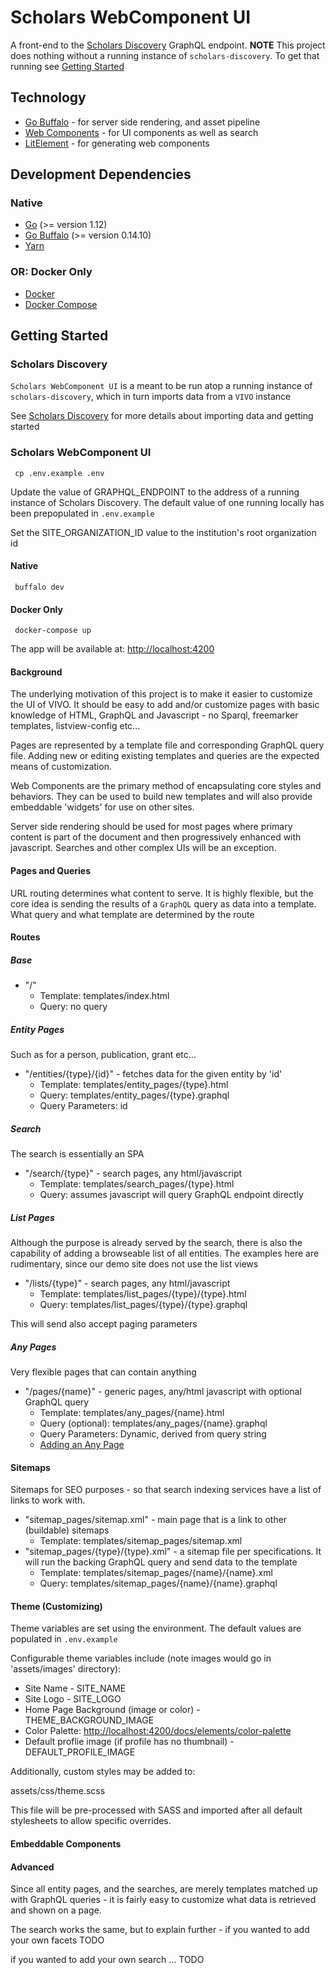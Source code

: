 # Scholars WebComponent UI

A front-end to the [Scholars Discovery](https://github.com/vivo-community/scholars-discovery) GraphQL endpoint.  **NOTE** This project does nothing without a running instance of `scholars-discovery`.  To get that running see [Getting Started](#getting-started)

## Technology
* [Go Buffalo](http://gobuffalo.io) - for server side rendering, and asset pipeline
* [Web Components](https://www.webcomponents.org/specs/) - for UI components as well as search 
* [LitElement](https://lit-element.polymer-project.org/) - for generating web components

## Development Dependencies

### Native
* [Go](https://golang.org/) (>= version 1.12)
* [Go Buffalo](http://gobuffalo.io) (>= version 0.14.10)
* [Yarn](https://yarnpkg.com)

### OR: Docker Only
* [Docker](https://www.docker.com/)
* [Docker Compose](https://docs.docker.com/compose/)

## Getting Started

### Scholars Discovery

`Scholars WebComponent UI` is a meant to be run atop a running instance of `scholars-discovery`, which in turn imports data from a `VIVO` instance

See [Scholars Discovery](https://github.com/vivo-community/scholars-discovery) for more details about importing data and getting started

### Scholars WebComponent UI
     cp .env.example .env

Update the value of GRAPHQL_ENDPOINT to the address of a running instance of Scholars Discovery. The default
value of one running locally has been prepopulated in `.env.example`

Set the SITE_ORGANIZATION_ID value to the institution's root organization id 

#### Native
     buffalo dev

#### Docker Only
     docker-compose up

The app will be available at: [http://localhost:4200](http://localhost:4200)

#### Background

The underlying motivation of this project is to make it easier to customize the UI of VIVO.  It should be easy to add and/or customize pages with basic knowledge of HTML, GraphQL and Javascript - no Sparql, freemarker templates, listview-config etc... 

Pages are represented by a template file and corresponding GraphQL query file. Adding new or editing existing templates and queries are the expected means of customization.

Web Components are the primary method of encapsulating core styles and behaviors. They can be used to build new templates and will also provide embeddable 'widgets' for use on other sites.

Server side rendering should be used for most pages where primary content is part of the document and then progressively enhanced with javascript. Searches and other complex UIs will be an exception.

#### Pages and Queries

URL routing determines what content to serve. It is highly flexible, but the core idea is sending the results of a `GraphQL` query as data into a template.  What query and what template are determined by the route

#### Routes

##### Base

* "/"
    * Template: templates/index.html
    * Query: no query

##### Entity Pages 

Such as for a person, publication, grant etc...

* "/entities/{type}/{id}" - fetches data for the given entity by 'id'
    * Template: templates/entity_pages/{type}.html
    * Query: templates/entity_pages/{type}.graphql
    * Query Parameters: id

##### Search 

The search is essentially an SPA

* "/search/{type}" - search pages, any html/javascript
    * Template: templates/search_pages/{type}.html
    * Query: assumes javascript will query GraphQL endpoint directly

##### List Pages

Although the purpose is already served by the search, there is also the capability of adding a browseable list of all entities.  The examples here are rudimentary, since our demo site does not use the list views

* "/lists/{type}" - search pages, any html/javascript
    * Template: templates/list_pages/{type}/{type}.html
    * Query: templates/list_pages/{type}/{type}.graphql

This will send also accept paging parameters  

##### Any Pages

Very flexible pages that can contain anything

* "/pages/{name}" - generic pages, any/html javascript with optional GraphQL query
    * Template: templates/any_pages/{name}.html
    * Query (optional): templates/any_pages/{name}.graphql
    * Query Parameters: Dynamic, derived from query string
    * [Adding an Any Page](http://localhost:4200/docs/elements/any-page)

#### Sitemaps

Sitemaps for SEO purposes - so that search indexing services have a list of links to 
work with. 

* "sitemap_pages/sitemap.xml" - main page that is a link to other (buildable) sitemaps
    * Template: templates/sitemap_pages/sitemap.xml
* "sitemap_pages/{type}/{type}.xml" - a sitemap file per specifications.  It will run the
  backing GraphQL query and send data to the template
    * Template: templates/sitemap_pages/{name}/{name}.xml
    * Query: templates/sitemap_pages/{name}/{name}.graphql


#### Theme (Customizing)

Theme variables are set using the environment. The default values are populated in `.env.example`

Configurable theme variables include (note images would go in 'assets/images' directory):

* Site Name - SITE_NAME
* Site Logo - SITE_LOGO
* Home Page Background (image or color) - THEME_BACKGROUND_IMAGE
* Color Palette: [http://localhost:4200/docs/elements/color-palette](http://localhost:4200/docs/elements/color-palette)
* Default proflie image (if profile has no thumbnail) - DEFAULT_PROFILE_IMAGE


Additionally, custom styles may be added to:

assets/css/theme.scss

This file will be pre-processed with SASS and imported after all default stylesheets to allow specific overrides.

#### Embeddable Components

#### Advanced

Since all entity pages, and the searches, are merely templates matched up with GraphQL queries - it is fairly easy to customize what data is retrieved and shown on a page.

The search works the same, but to explain further - if you wanted to add your own facets TODO

if you wanted to add your own search ... TODO
